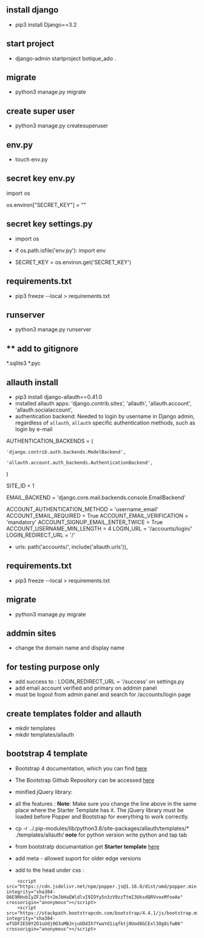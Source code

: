 ## **install django**
- pip3 install Django==3.2

## **start project**
- django-admin startproject botique_ado .

## **migrate**
- python3 manage.py migrate

## **create super user**
- python3 manage.py createsuperuser

## **env.py**
- touch env.py

## **secret key env.py**
import os

os.environ["SECRET_KEY"] = ""

## **secret key settings.py**
- import os
- if os.path.isfile('env.py'):
    import env

- SECRET_KEY = os.environ.get('SECRET_KEY')   

## **requirements.txt** 
- pip3 freeze --local > requirements.txt

## **runserver**
- python3 manage.py runserver

## ** add to gitignore
*.sqlite3
*.pyc

## **allauth** install

- pip3 install django-allauth==0.41.0
- installed allauth apps: 
'django.contrib.sites',
    'allauth',
    'allauth.account',
    'allauth.socialaccount',
- authentication backend:
 Needed to login by username in Django admin, regardless of `allauth`, `allauth` specific authentication methods, such as login by e-mail
 
 AUTHENTICATION_BACKENDS = (
    
    'django.contrib.auth.backends.ModelBackend',
    
    'allauth.account.auth_backends.AuthenticationBackend',
)

SITE_ID = 1

EMAIL_BACKEND = 'django.core.mail.backends.console.EmailBackend'

ACCOUNT_AUTHENTICATION_METHOD = 'username_email'
ACCOUNT_EMAIL_REQUIRED = True
ACCOUNT_EMAIL_VERIFICATION = 'mandatory'
ACCOUNT_SIGNUP_EMAIL_ENTER_TWICE = True
ACCOUNT_USERNAME_MIN_LENGTH = 4
LOGIN_URL = '/accounts/login/'
LOGIN_REDIRECT_URL = '/'
   
- urls: path('accounts/', include('allauth.urls')),

## **requirements.txt** 
- pip3 freeze --local > requirements.txt
## migrate
- python3 manage.py migrate

## addmin sites
 - change the domain name and display name

## for testing purpose only
 - add success to : LOGIN_REDIRECT_URL = '/success' on settings.py
 - add email account verified and primary on addmin panel
 - must be logout from admin panel and search for /accounts/login page

## create templates folder and allauth
- mkdir templates 
- mkdir templates/allauth 

## bootstrap 4 template

- Bootstrap 4 documentation, which you can find [here](https://getbootstrap.com/docs/4.6/getting-started/introduction/)
- The Bootstrap Github Repository can be accessed [here](https://github.com/twbs/bootstrap)
- minified jQuery library: <script src="https://cdn.jsdelivr.net/npm/jquery@3.5.1/dist/jquery.slim.min.js" integrity="sha384-DfXdz2htPH0lsSSs5nCTpuj/zy4C+OGpamoFVy38MVBnE+IbbVYUew+OrCXaRkfj" crossorigin="anonymous"></script>
- all the features :<script src="https://cdn.jsdelivr.net/npm/jquery@3.5.1/dist/jquery.min.js" integrity="sha256-9/aliU8dGd2tb6OSsuzixeV4y/faTqgFtohetphbbj0=" crossorigin="anonymous"></script>
**Note**: Make sure you change the line above in the same place where the Starter Template has it. The jQuery library must be loaded before Popper and Bootstrap for everything to work correctly.

- cp -r ../.pip-modules/lib/python3.8/site-packages/allauth/templates/* ./templates/allauth/
**note** for python version write python and tap tab
- from bootstratp documantation get  **Starter template** [here](https://getbootstrap.com/docs/4.6/getting-started/introduction/)
- add meta <meta http-equiv="X-UA-Compatible" content="ie=edge"> - allowed suport for older edge versions

- add to the head under css :
<script src="https://code.jquery.com/jquery-3.4.1.slim.min.js" integrity="sha384-J6qa4849blE2+poT4WnyKhv5vZF5SrPo0iEjwBvKU7imGFAV0wwj1yYfoRSJoZ+n" crossorigin="anonymous"></script>
        <script src="https://cdn.jsdelivr.net/npm/popper.js@1.16.0/dist/umd/popper.min.js" integrity="sha384-Q6E9RHvbIyZFJoft+2mJbHaEWldlvI9IOYy5n3zV9zzTtmI3UksdQRVvoxMfooAo" crossorigin="anonymous"></script>
        <script src="https://stackpath.bootstrapcdn.com/bootstrap/4.4.1/js/bootstrap.min.js" integrity="sha384-wfSDF2E50Y2D1uUdj0O3uMBJnjuUD4Ih7YwaYd1iqfktj0Uod8GCExl3Og8ifwB6" crossorigin="anonymous"></script>

